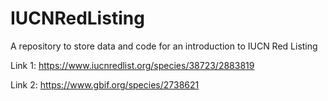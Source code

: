 # IUCNRedListing
A repository to store data and code for an introduction to IUCN Red Listing

Link 1: https://www.iucnredlist.org/species/38723/2883819

Link 2: https://www.gbif.org/species/2738621
